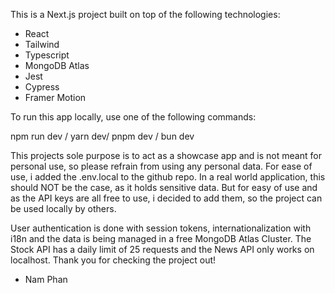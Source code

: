 This is a Next.js project built on top of the following technologies:

- React
- Tailwind
- Typescript
- MongoDB Atlas
- Jest
- Cypress
- Framer Motion

To run this app locally, use one of the following commands:

npm run dev / yarn dev/ pnpm dev / bun dev

This projects sole purpose is to act as a showcase app and is not meant for personal use, so please refrain from
using any personal data. For ease of use, i added the .env.local to the github repo. In a real world application,
this should NOT be the case, as it holds sensitive data. But for easy of use and as the API keys are all free to
use, i decided to add them, so the project can be used locally by others.

User authentication is done with session tokens, internationalization with i18n and the data is being managed in
a free MongoDB Atlas Cluster. The Stock API has a daily limit of 25 requests and the News API only works on localhost.
Thank you for checking the project out!


- Nam Phan